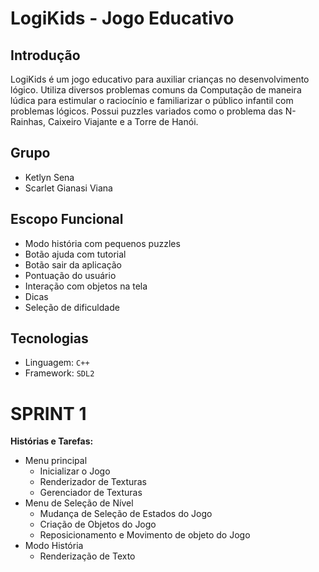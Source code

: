# LogiKids - Jogo Educativo

## Introdução
LogiKids é um jogo educativo para auxiliar crianças no desenvolvimento lógico. Utiliza diversos problemas comuns da Computação de maneira lúdica para estimular o raciocínio e familiarizar o público infantil com problemas lógicos. Possui puzzles variados como o problema das N-Rainhas, Caixeiro Viajante e a Torre de Hanói.

## Grupo
- Ketlyn Sena
- Scarlet Gianasi Viana

## Escopo Funcional
- Modo história com pequenos puzzles
- Botão ajuda com tutorial
- Botão sair da aplicação
-	Pontuação do usuário
-	Interação com objetos na tela
-	Dicas
-	Seleção de dificuldade

## Tecnologias
- Linguagem: `C++`
- Framework: `SDL2`

# SPRINT 1

**Histórias e Tarefas:**
- Menu principal
  - Inicializar o Jogo
  - Renderizador de Texturas
  - Gerenciador de Texturas
- Menu de Seleção de Nível
  - Mudança de Seleção de Estados do Jogo
  - Criação de Objetos do Jogo
  - Reposicionamento e Movimento de objeto do Jogo
- Modo História
  - Renderização de Texto

